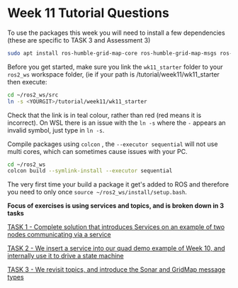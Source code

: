 Week 11 Tutorial Questions
=========================

To use the packages this week you will need to install a few dependencies (these are specific to TASK 3 and Assessment 3)

```bash
sudo apt install ros-humble-grid-map-core ros-humble-grid-map-msgs ros-humble-grid-map-ros ros-humble-grid-map-rviz-plugin 
```

Before you get started, make sure you link the `wk11_starter` folder to your `ros2_ws` workspace folder, (ie if your path is <YOURGIT>/tutorial/week11/wk11_starter then execute:

```bash
cd ~/ros2_ws/src
ln -s <YOURGIT>/tutorial/week11/wk11_starter
```

Check that the link is in teal colour, rather than red (red means it is incorrect). On WSL there is an issue with the `ln -s` where the `-` appears an invalid symbol, just type in `ln -s`. 

Compile packages using `colcon` , the `--executor sequential` will not use multi cores, which can sometimes cause issues with your PC.

```bash
cd ~/ros2_ws
colcon build --symlink-install --executor sequential
```

The very first time your build a package it get's added to ROS and therefore you need to only once  `source ~/ros2_ws/install/setup.bash`.

**Focus of exercises is using services and topics, and is broken down in 3 tasks**

[TASK 1 - Complete solution that introduces Services on an example of two nodes communicating via a service](./TASK1.md)

[TASK 2 - We insert a service into our quad demo example of Week 10, and internally use it to drive a state machine](./TASK2.md)

[TASK 3 - We revisit topics, and introduce the Sonar and GridMap message types ](./TASK3.md)

